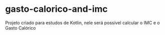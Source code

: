 # gasto-calorico-and-imc
Projeto criado para estudos de Kotlin, nele será possível calcular o IMC e o Gasto Calórico

